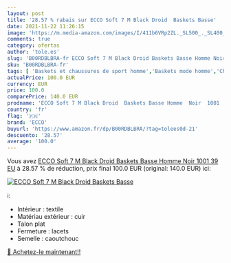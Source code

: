 ```yaml
---
layout: post
title: '28.57 % rabais sur ECCO Soft 7 M Black Droid  Baskets Basse'
date: 2021-11-22 11:26:15
image: 'https://m.media-amazon.com/images/I/411b6VRp2ZL._SL500_._SL400_.jpg'
comments: true
category: ofertas
author: 'tole.es'
slug: 'B00RDBLBRA-fr ECCO Soft 7 M Black Droid Baskets Basse Homme Noir 1001 39 EU'
sku: 'B00RDBLBRA-fr'
tags: [ 'Baskets et chaussures de sport homme','Baskets mode homme','Chaussures','Chaussures et Sacs','Chaussures homme','ecco', ]
actualPrice: 100.0 EUR
currency: EUR
price: 100.0
comparePrice: 140.0 EUR
prodname: 'ECCO Soft 7 M Black Droid  Baskets Basse Homme  Noir  1001   39 EU'
country: 'fr'
flag: '🇫🇷'
brand: 'ECCO'
buyurl: 'https://www.amazon.fr/dp/B00RDBLBRA/?tag=tolees0d-21'
descuento: '28.57'
average: '100.0'
---
```


Vous avez [ECCO Soft 7 M Black Droid  Baskets Basse Homme  Noir  1001   39 EU](https://www.amazon.fr/dp/B00RDBLBRA/?tag=tolees0d-21)  à  28.57 % de réduction, prix final  100.0 EUR (original: 140.0 EUR) ici:

[![ECCO Soft 7 M Black Droid  Baskets Basse](https://m.media-amazon.com/images/I/411b6VRp2ZL._SL500_._SL400_.jpg)](https://www.amazon.fr/dp/B00RDBLBRA/?tag=tolees0d-21)

ℹ️:

- Intérieur : textile
- Matériau extérieur : cuir
- Talon plat
- Fermeture : lacets
- Semelle : caoutchouc

[🛒 Achetez-le maintenant!!](https://www.amazon.fr/dp/B00RDBLBRA/?tag=tolees0d-21)
